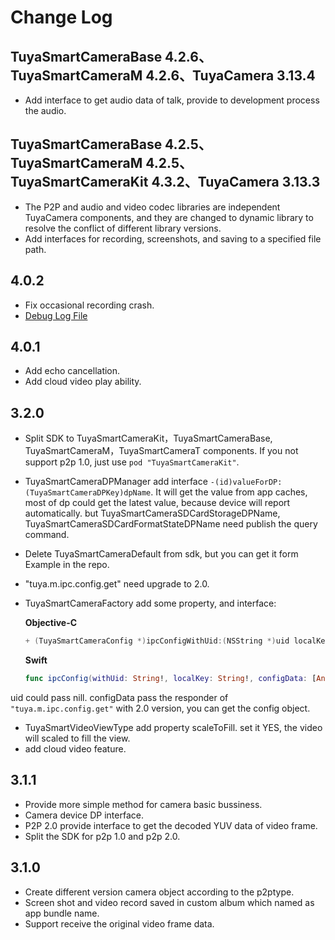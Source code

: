 # Change Log

## TuyaSmartCameraBase 4.2.6、TuyaSmartCameraM 4.2.6、TuyaCamera 3.13.4

* Add interface to get audio data of talk, provide to development process the audio.

## TuyaSmartCameraBase 4.2.5、TuyaSmartCameraM 4.2.5、TuyaSmartCameraKit 4.3.2、TuyaCamera 3.13.3

* The P2P and audio and video codec libraries are independent TuyaCamera components, and they are changed to dynamic library  to resolve the conflict of different library versions.
* Add interfaces for recording, screenshots, and saving to a specified file path.

## 4.0.2

* Fix occasional recording crash.
* [Debug Log File](https://tuyainc.github.io/tuyasmart_camera_ios_sdk_doc/zh-hans/resource/log_file.html)

## 4.0.1

* Add echo cancellation.
* Add cloud video play ability.

## 3.2.0

* Split SDK to TuyaSmartCameraKit，TuyaSmartCameraBase, TuyaSmartCameraM，TuyaSmartCameraT components. If you not support p2p 1.0, just use ```pod "TuyaSmartCameraKit"```.
* TuyaSmartCameraDPManager add interface ```-(id)valueForDP:(TuyaSmartCameraDPKey)dpName```. It will get the value from app caches, most of dp could get the latest value, because device will report automatically. but TuyaSmartCameraSDCardStorageDPName, TuyaSmartCameraSDCardFormatStateDPName need publish the query command.
* Delete TuyaSmartCameraDefault from sdk, but you can get it form Example in the repo.
* "tuya.m.ipc.config.get" need upgrade to 2.0.
* TuyaSmartCameraFactory add some property, and interface: 

     __Objective-C__
     
    ``` objectivec
    + (TuyaSmartCameraConfig *)ipcConfigWithUid:(NSString *)uid localKey:(NSString *)localKey configData:(NSDictionary *)data; 
    ```

    __Swift__
    
    ```swift
    func ipcConfig(withUid: String!, localKey: String!, configData: [AnyHashable : Any]!)
    ```

 uid could pass nill. configData pass the responder of `"tuya.m.ipc.config.get"` with 2.0 version, you can get the config object.
* TuyaSmartVideoViewType add property scaleToFill. set it YES, the video will scaled to fill the view.
* add cloud video feature.

## 3.1.1

* Provide more simple method for camera basic bussiness.
* Camera device DP interface.
* P2P 2.0 provide interface to get the decoded YUV data of video frame.
* Split the SDK for p2p 1.0 and p2p 2.0.

## 3.1.0

* Create different version camera object according to the p2ptype.
* Screen shot and video record saved in custom album which named as app bundle name.
* Support receive the original video frame data.

